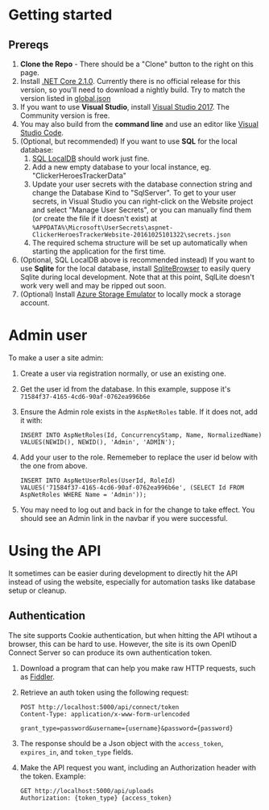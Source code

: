 # Getting started
## Prereqs
1. **Clone the Repo** - There should be a "Clone" button to the right on this page.
1. Install [.NET Core 2.1.0](https://github.com/dotnet/cli/blob/master/README.md#installers-and-binaries). Currently there is no official release for this version, so you'll need to download a nightly build. Try to match the version listed in [global.json](global.json)
1. If you want to use **Visual Studio**, install [Visual Studio 2017](https://www.visualstudio.com/downloads/). The Community version is free.
1. You may also build from the **command line** and use an editor like [Visual Studio Code](https://code.visualstudio.com/).
1. (Optional, but recommended) If you want to use **SQL** for the local database:
    1. [SQL LocalDB](https://docs.microsoft.com/en-us/sql/database-engine/configure-windows/sql-server-2016-express-localdb#install-localdb) should work just fine.
    1. Add a new empty database to your local instance, eg. "ClickerHeroesTrackerData"
    1. Update your user secrets with the database connection string and change the Database Kind to "SqlServer". To get to your user secrets, in Visual Studio you can right-click on the Website project and select "Manage User Secrets", or you can manually find them (or create the file if it doesn't exist) at `%APPDATA%\Microsoft\UserSecrets\aspnet-ClickerHeroesTrackerWebsite-20161025101322\secrets.json`
    1. The required schema structure will be set up automatically when starting the application for the first time.
1. (Optional, SQL LocalDB above is recommended instead) If you want to use **Sqlite** for the local database, install [SqliteBrowser](http://sqlitebrowser.org/) to easily query Sqlite during local development. Note that at this point, SqlLite doesn't work very well and may be ripped out soon.
1. (Optional) Install [Azure Storage Emulator](https://go.microsoft.com/fwlink/?linkid=717179&clcid=0x409) to locally mock a storage account.

# Admin user
To make a user a site admin:
1. Create a user via registration normally, or use an existing one.
1. Get the user id from the database. In this example, suppose it's `71584f37-4165-4cd6-90af-0762ea996b6e`
1. Ensure the Admin role exists in the `AspNetRoles` table. If it does not, add it with:

       INSERT INTO AspNetRoles(Id, ConcurrencyStamp, Name, NormalizedName)
       VALUES(NEWID(), NEWID(), 'Admin', 'ADMIN');

1. Add your user to the role. Rememeber to replace the user id below with the one from above.

       INSERT INTO AspNetUserRoles(UserId, RoleId)
       VALUES('71584f37-4165-4cd6-90af-0762ea996b6e', (SELECT Id FROM AspNetRoles WHERE Name = 'Admin'));

1. You may need to log out and back in for the change to take effect. You should see an Admin link in the navbar if you were successful.

# Using the API
It sometimes can be easier during development to directly hit the API instead of using the website, especially for automation tasks like database setup or cleanup.

## Authentication
The site supports Cookie authentication, but when hitting the API wtihout a browser, this can be hard to use. However, the site is its own OpenID Connect Server so can produce its own authentication token.

1. Download a program that can help you make raw HTTP requests, such as [Fiddler](http://www.telerik.com/fiddler).
1. Retrieve an auth token using the following request:

       POST http://localhost:5000/api/connect/token
       Content-Type: application/x-www-form-urlencoded

       grant_type=password&username={username}&password={password}

1. The response should be a Json object with the `access_token`, `expires_in`, and `token_type` fields.
1. Make the API request you want, including an Authorization header with the token. Example:

       GET http://localhost:5000/api/uploads
       Authorization: {token_type} {access_token}

